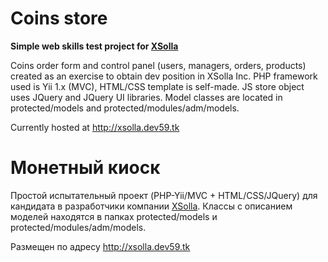 # Coins store
**Simple web skills test project for [XSolla](https://xsolla.com)**

Coins order form and control panel (users, managers, orders, products) created as an exercise to obtain dev position in XSolla Inc. PHP framework used is Yii 1.x (MVC), HTML/CSS template is self-made. JS store object uses JQuery and JQuery UI libraries.
Model classes are located in protected/models and protected/modules/adm/models.

Currently hosted at http://xsolla.dev59.tk


# Монетный киоск

Простой испытательный проект (PHP-Yii/MVC + HTML/CSS/JQuery) для кандидата в разработчики компании [XSolla](https://xsolla.com).
Классы с описанием моделей находятся в папках protected/models и protected/modules/adm/models.

Размещен по адресу http://xsolla.dev59.tk

